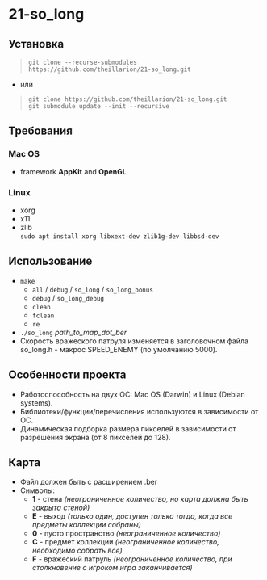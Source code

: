 # 21-so_long
## Установка
> `git clone --recurse-submodules https://github.com/theillarion/21-so_long.git`
* или
> `git clone https://github.com/theillarion/21-so_long.git` \
> `git submodule update --init --recursive`
## Требования
### Mac OS
* framework **AppKit** and **OpenGL**
### Linux
* xorg
* x11
* zlib \
`sudo apt install xorg libxext-dev zlib1g-dev libbsd-dev`
## Использование
* `make`
  * `all` / `debug` / `so_long` / `so_long_bonus` 
  * `debug` / `so_long_debug`
  * `clean`
  * `fclean`
  * `re`
* `./so_long` *path_to_map_dot_ber*
* Скорость вражеского патруля изменяется в заголовочном файла so_long.h - макрос SPEED_ENEMY (по умолчанию 5000).
## Особенности проекта
* Работоспособность на двух ОС: Mac OS (Darwin) и Linux (Debian systems).
* Библиотеки/функции/перечисления используются в зависимости от ОС.
* Динамическая подборка размера пикселей в зависимости от разрешения экрана (от 8 пикселей до 128).
## Карта
* Файл должен быть с расширением .ber
* Символы:
  * **1** - стена *(неограниченное количество, но карта должна быть закрыта стеной)*
  * **E** - выход *(только один, доступен только тогда, когда все предметы коллекции собраны)*
  * **0** - пусто пространство *(неограниченное количество)*
  * **C** - предмет коллекции *(неограниченное количество, необходимо собрать все)*
  * **F** - вражеский патруль *(неограниченное количество, при столкновение с игроком игра заканчивается)*
